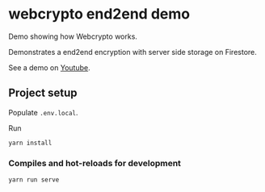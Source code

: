 # webcrypto end2end demo

Demo showing how Webcrypto works.

Demonstrates a end2end encryption with server side storage on Firestore.

See a demo on [Youtube](https://www.youtube.com/watch?v=Kqt-hTqEgP4).

## Project setup
Populate `.env.local`.

Run
```
yarn install
```

### Compiles and hot-reloads for development
```
yarn run serve
```
